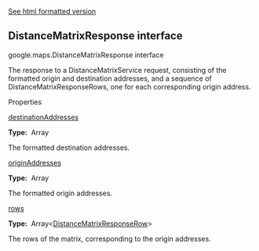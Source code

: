 [See html formatted version](https://huasofoundries.github.io/google-maps-documentation/DistanceMatrixResponse.html)


DistanceMatrixResponse interface
--------------------------------

google.maps.DistanceMatrixResponse interface

The response to a DistanceMatrixService request, consisting of the formatted origin and destination addresses, and a sequence of DistanceMatrixResponseRows, one for each corresponding origin address.

Properties

[destinationAddresses](#DistanceMatrixResponse.destinationAddresses)

**Type:**  Array<string>

The formatted destination addresses.

[originAddresses](#DistanceMatrixResponse.originAddresses)

**Type:**  Array<string>

The formatted origin addresses.

[rows](#DistanceMatrixResponse.rows)

**Type:**  Array<[DistanceMatrixResponseRow](DistanceMatrixResponseRow.md)\>

The rows of the matrix, corresponding to the origin addresses.